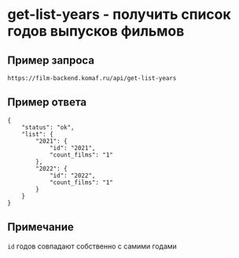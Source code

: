 
# get-list-years - получить список годов выпусков фильмов

## Пример запроса

```
https://film-backend.komaf.ru/api/get-list-years
```

## Пример ответа

```
{
    "status": "ok",
    "list": {
        "2021": {
            "id": "2021",
            "count_films": "1"
        },
        "2022": {
            "id": "2022",
            "count_films": "1"
        }
    }
}
```

## Примечание

```id``` годов совпадают собственно с самими годами

